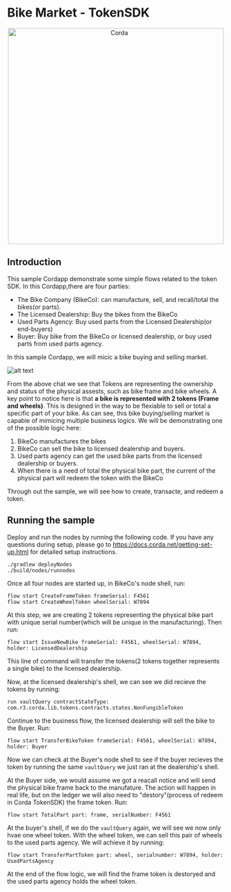 # Bike Market - TokenSDK

<p align="center">
  <img src="https://www.corda.net/wp-content/uploads/2016/11/fg005_corda_b.png" alt="Corda" width="500">
</p>

## Introduction 
This sample Cordapp demonstrate some simple flows related to the token SDK. In this Cordapp,there are four parties: 
- The Bike Company (BikeCo): can manufacture, sell, and recall/total the bikes(or parts). 
- The Licensed Dealership: Buy the bikes from the BikeCo
- Used Parts Agency: Buy used parts from the Licensed Dealership(or end-buyers)
- Buyer: Buy bike from the BikeCo or licensed dealership, or buy used parts from used parts agency. 

In this sample Cordapp, we will micic a bike buying and selling market. 

![alt text](https://github.com/corda/samples/blob/token-samples/bikemarket-TokenSDK/diagram/pic1.png)

From the above chat we see that Tokens are representing the ownership and status of the physical assests, such as bike frame and bike wheels. A key point to notice here is that **a bike is represented with 2 tokens (Frame and wheels)**. This is designed in the way to be flexiable to sell or total a specific part of your bike. As can see, this bike buying/selling market is capable of mimicing multiple business logics. We will be demonstrating one of the possible logic here:
1. BikeCo manufactures the bikes
2. BikeCo can sell the bike to licensed dealership and buyers. 
3. Used parts agency can get the used bike parts from the licensed dealership or buyers. 
4. When there is a need of total the physical bike part, the current of the physical part will redeem the token with the BikeCo

Through out the sample, we will see how to create, transacte, and redeem a token. 

## Running the sample
Deploy and run the nodes by running the following code. If you have any questions during setup, please go to https://docs.corda.net/getting-set-up.html for detailed setup instructions.
```
./gradlew deployNodes
./build/nodes/runnodes
```

Once all four nodes are started up, in BikeCo's node shell, run: 
```
flow start CreateFrameToken frameSerial: F4561
flow start CreateWheelToken wheelSerial: W7894 
```
At this step, we are creating 2 tokens representing the physical bike part with unique serial number(which will be unique in the manufacturing). 
Then run:
```
flow start IssueNewBike frameSerial: F4561, wheelSerial: W7894, holder: LicensedDealership
```
This line of command will transfer the tokens(2 tokens together represents a single bike) to the licensed dealership. 

Now, at the licensed dealership's shell, we can see we did recieve the tokens by running: 
```
run vaultQuery contractStateType: com.r3.corda.lib.tokens.contracts.states.NonFungibleToken
```
Continue to the business flow, the licensed dealership will sell the bike to the Buyer. Run: 
```
flow start TransferBikeToken frameSerial: F4561, wheelSerial: W7894, holder: Buyer
```

Now we can check at the Buyer's node shell to see if the buyer recieves the token by running the same `vaultQuery` we just ran at the dealership's shell. 

At the Buyer side, we would assume we got a reacall notice and will send the physical bike frame back to the manufature. The action will happen in real life, but on the ledger we will also need to "destory"(process of redeem in Corda TokenSDK) the frame token. Run:
```
flow start TotalPart part: frame, serialNumber: F4561
```
At the buyer's shell, if we do the `vaultQuery` again, we will see we now only hvae one wheel token. With the wheel token, we can sell this pair of wheels to the used parts agency. We will achieve it by running: 
```
flow start TransferPartToken part: wheel, serialnumber: W7894, holder: UsedPartsAgency
```
At the end of the flow logic, we will find the frame token is destoryed and the used parts agency holds the wheel token. 






